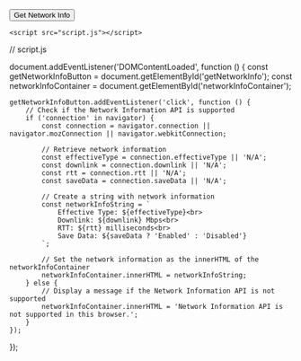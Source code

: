 <!-- index.html -->

<!DOCTYPE html>
<html lang="en">
<head>
    <meta charset="UTF-8">
    <meta name="viewport" content="width=device-width, initial-scale=1.0">
    <title>Network Information API Lab</title>
</head>
<body>
    <button id="getNetworkInfo">Get Network Info</button>
    <div id="networkInfoContainer"></div>

    <script src="script.js"></script>
</body>
</html>

// script.js

document.addEventListener('DOMContentLoaded', function () {
    const getNetworkInfoButton = document.getElementById('getNetworkInfo');
    const networkInfoContainer = document.getElementById('networkInfoContainer');

    getNetworkInfoButton.addEventListener('click', function () {
        // Check if the Network Information API is supported
        if ('connection' in navigator) {
            const connection = navigator.connection || navigator.mozConnection || navigator.webkitConnection;

            // Retrieve network information
            const effectiveType = connection.effectiveType || 'N/A';
            const downlink = connection.downlink || 'N/A';
            const rtt = connection.rtt || 'N/A';
            const saveData = connection.saveData || 'N/A';

            // Create a string with network information
            const networkInfoString = `
                Effective Type: ${effectiveType}<br>
                Downlink: ${downlink} Mbps<br>
                RTT: ${rtt} milliseconds<br>
                Save Data: ${saveData ? 'Enabled' : 'Disabled'}
            `;

            // Set the network information as the innerHTML of the networkInfoContainer
            networkInfoContainer.innerHTML = networkInfoString;
        } else {
            // Display a message if the Network Information API is not supported
            networkInfoContainer.innerHTML = 'Network Information API is not supported in this browser.';
        }
    });
});
